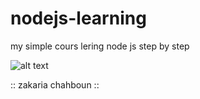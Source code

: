 # nodejs-learning

my simple cours
lering node js step by step

![alt text](https://nodeblog.files.wordpress.com/2011/07/grid.png)

:: zakaria chahboun ::
